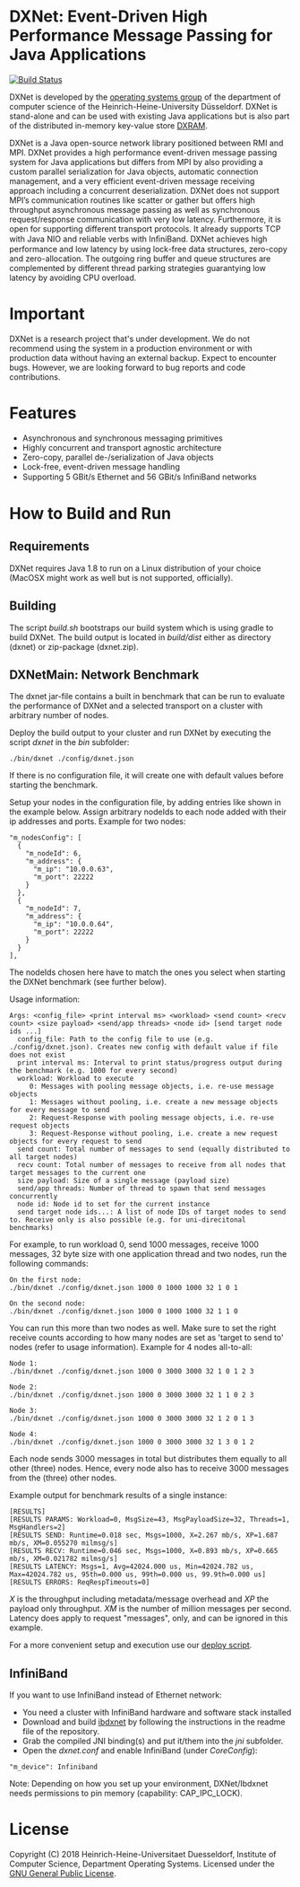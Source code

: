 # DXNet: Event-Driven High Performance Message Passing for Java Applications

[![Build Status](https://travis-ci.org/hhu-bsinfo/dxnet.svg?branch=development)](https://travis-ci.org/hhu-bsinfo/dxnet)

DXNet is developed by the [operating systems group](http://www.cs.hhu.de/en/research-groups/operating-systems.html)
of the department of computer science of the Heinrich-Heine-University 
Düsseldorf. DXNet is stand-alone and can be used with existing Java applications
but is also part of the distributed in-memory key-value store [DXRAM](https://github.com/hhu-bsinfo/dxram).

DXNet is a Java open-source network library positioned between RMI and MPI.
DXNet provides a high performance event-driven message passing system for
Java applications but differs from MPI by also providing a custom parallel
serialization for Java objects, automatic connection management, and a very
efficient event-driven message receiving approach including a concurrent
deserialization. DXNet does not support MPI’s communication routines like
scatter or gather but offers high throughput asynchronous message passing
as well as synchronous request/response communication with very low latency.
Furthermore, it is open for supporting different transport protocols. It already
supports TCP with Java NIO and reliable verbs with InﬁniBand.
DXNet achieves high performance and low latency by using lock-free data
structures, zero-copy and zero-allocation. The outgoing ring buffer and queue
structures are complemented by different thread parking strategies guarantying
low latency by avoiding CPU overload.

# Important
DXNet is a research project that's under development. We do not 
recommend using the system in a production environment or with 
production data without having an external backup. Expect to encounter 
bugs. However, we are looking forward to bug reports and code 
contributions.

# Features
* Asynchronous and synchronous messaging primitives
* Highly concurrent and transport agnostic architecture
* Zero-copy, parallel de-/serialization of Java objects
* Lock-free, event-driven message handling
* Supporting 5 GBit/s Ethernet and 56 GBit/s InﬁniBand networks

# How to Build and Run
## Requirements
DXNet requires Java 1.8 to run on a Linux distribution of your choice
(MacOSX might work as well but is not supported, officially).

## Building
The script *build.sh* bootstraps our build system which is using gradle to build DXNet. The build output is located
in *build/dist* either as directory (dxnet) or zip-package (dxnet.zip).

## DXNetMain: Network Benchmark
The dxnet jar-file contains a built in benchmark that can be run to evaluate the performance of DXNet and a selected
transport on a cluster with arbitrary number of nodes.

Deploy the build output to your cluster and run DXNet by executing the script *dxnet* in the *bin* subfolder:
```
./bin/dxnet ./config/dxnet.json
```

If there is no configuration file, it will create one with default values before starting the benchmark.

Setup your nodes in the configuration file, by adding entries like shown in the example below. Assign arbitrary nodeIds
to each node added with their ip addresses and ports. Example for two nodes:
```
"m_nodesConfig": [
  {
    "m_nodeId": 6,
    "m_address": {
      "m_ip": "10.0.0.63",
      "m_port": 22222
    }
  },
  {
    "m_nodeId": 7,
    "m_address": {
      "m_ip": "10.0.0.64",
      "m_port": 22222
    }
  }
],
```

The nodeIds chosen here have to match the ones you select when starting the DXNet benchmark (see further below).

Usage information:
```
Args: <config_file> <print interval ms> <workload> <send count> <recv count> <size payload> <send/app threads> <node id> [send target node ids ...]
  config_file: Path to the config file to use (e.g. ./config/dxnet.json). Creates new config with default value if file does not exist
  print interval ms: Interval to print status/progress output during the benchmark (e.g. 1000 for every second)
  workload: Workload to execute
     0: Messages with pooling message objects, i.e. re-use message objects
     1: Messages without pooling, i.e. create a new message objects for every message to send
     2: Request-Response with pooling message objects, i.e. re-use request objects
     3: Request-Response without pooling, i.e. create a new request objects for every request to send
  send count: Total number of messages to send (equally distributed to all target nodes)
  recv count: Total number of messages to receive from all nodes that target messages to the current one
  size payload: Size of a single message (payload size)
  send/app threads: Number of thread to spawn that send messages concurrently
  node id: Node id to set for the current instance
  send target node ids...: A list of node IDs of target nodes to send to. Receive only is also possible (e.g. for uni-direcitonal benchmarks)
```

For example, to run workload 0, send 1000 messages, receive 1000 messages, 32 byte size with one application thread and
two nodes, run the following commands:
```
On the first node:
./bin/dxnet ./config/dxnet.json 1000 0 1000 1000 32 1 0 1

On the second node:
./bin/dxnet ./config/dxnet.json 1000 0 1000 1000 32 1 1 0
```

You can run this more than two nodes as well. Make sure to set the right receive counts according to how many nodes
are set as 'target to send to' nodes (refer to usage information). Example for 4 nodes all-to-all:
```
Node 1:
./bin/dxnet ./config/dxnet.json 1000 0 3000 3000 32 1 0 1 2 3

Node 2:
./bin/dxnet ./config/dxnet.json 1000 0 3000 3000 32 1 1 0 2 3

Node 3:
./bin/dxnet ./config/dxnet.json 1000 0 3000 3000 32 1 2 0 1 3

Node 4:
./bin/dxnet ./config/dxnet.json 1000 0 3000 3000 32 1 3 0 1 2
```

Each node sends 3000 messages in total but distributes them equally to all other (three) nodes. Hence, every node
also has to receive 3000 messages from the (three) other nodes.

Example output for benchmark results of a single instance:
```
[RESULTS]
[RESULTS PARAMS: Workload=0, MsgSize=43, MsgPayloadSize=32, Threads=1, MsgHandlers=2]
[RESULTS SEND: Runtime=0.018 sec, Msgs=1000, X=2.267 mb/s, XP=1.687 mb/s, XM=0.055270 milmsg/s]
[RESULTS RECV: Runtime=0.046 sec, Msgs=1000, X=0.893 mb/s, XP=0.665 mb/s, XM=0.021782 milmsg/s]
[RESULTS LATENCY: Msgs=1, Avg=42024.000 us, Min=42024.782 us, Max=42024.782 us, 95th=0.000 us, 99th=0.000 us, 99.9th=0.000 us]
[RESULTS ERRORS: ReqRespTimeouts=0]
```

*X* is the throughput including metadata/message overhead and *XP* the payload only throughput. *XM* is the number of
million messages per second. Latency does apply to request "messages", only, and can be ignored in this example.

For a more convenient setup and execution use our [deploy script](https://github.com/hhu-bsinfo/cdepl).

## InfiniBand
If you want to use InfiniBand instead of Ethernet network:
* You need a cluster with InfiniBand hardware and software stack
installed
* Download and build [ibdxnet](https://github.com/hhu-bsinfo/ibdxnet) by following the instructions in the readme
file of the repository.
* Grab the compiled JNI binding(s) and put it/them into the *jni* subfolder.
* Open the *dxnet.conf* and enable InfiniBand
(under *CoreConfig*):
```
"m_device": Infiniband
```

Note: Depending on how you set up your environment, DXNet/Ibdxnet needs
permissions to pin memory (capability: CAP_IPC_LOCK).

# License

Copyright (C) 2018 Heinrich-Heine-Universitaet Duesseldorf,
Institute of Computer Science, Department Operating Systems. 
Licensed under the [GNU General Public License](LICENSE).

